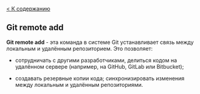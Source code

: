 [< К содержанию](./readme.md)

## Git remote add

**Git remote add** - эта команда в системе Git устанавливает связь между локальным и удалённым репозиторием. 
Это позволяет:


- сотрудничать с другими разработчиками, делиться кодом на удалённом сервере (например, на GitHub, GitLab или Bitbucket);


- создавать резервные копии кода;
синхронизировать изменения между локальным и удалённым репозиториями.